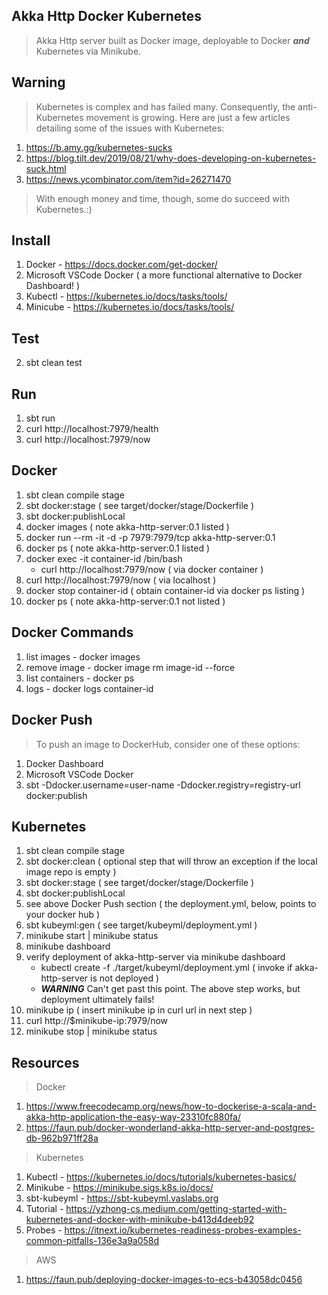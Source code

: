 Akka Http Docker Kubernetes
---------------------------
>Akka Http server built as Docker image, deployable to Docker ***and*** Kubernetes via Minikube.

Warning
-------
>Kubernetes is complex and has failed many. Consequently, the anti-Kubernetes movement is growing.
>Here are just a few articles detailing some of the issues with Kubernetes:
1. https://b.amy.gg/kubernetes-sucks
2. https://blog.tilt.dev/2019/08/21/why-does-developing-on-kubernetes-suck.html
3. https://news.ycombinator.com/item?id=26271470
>With enough money and time, though, some do succeed with Kubernetes.:)

Install
-------
1. Docker - https://docs.docker.com/get-docker/
2. Microsoft VSCode Docker ( a more functional alternative to Docker Dashboard! )
3. Kubectl - https://kubernetes.io/docs/tasks/tools/
4. Minicube - https://kubernetes.io/docs/tasks/tools/

Test
----
2. sbt clean test

Run
---
1. sbt run
2. curl http://localhost:7979/health
3. curl http://localhost:7979/now

Docker
------
1. sbt clean compile stage
2. sbt docker:stage  ( see target/docker/stage/Dockerfile )
3. sbt docker:publishLocal
4. docker images  ( note akka-http-server:0.1 listed )
5. docker run --rm -it -d -p 7979:7979/tcp akka-http-server:0.1
6. docker ps  ( note akka-http-server:0.1 listed )
7. docker exec -it container-id /bin/bash
   * curl http://localhost:7979/now  ( via docker container )
8. curl http://localhost:7979/now ( via localhost )
9. docker stop container-id  ( obtain container-id via docker ps listing )
10. docker ps  ( note akka-http-server:0.1 not listed )

Docker Commands
---------------
1. list images - docker images
2. remove image - docker image rm image-id --force
3. list containers - docker ps
4. logs - docker logs container-id

Docker Push
-----------
>To push an image to DockerHub, consider one of these options:
1. Docker Dashboard
2. Microsoft VSCode Docker
3. sbt -Ddocker.username=user-name -Ddocker.registry=registry-url docker:publish

Kubernetes
----------
1. sbt clean compile stage
2. sbt docker:clean  ( optional step that will throw an exception if the local image repo is empty )
3. sbt docker:stage  ( see target/docker/stage/Dockerfile )
4. sbt docker:publishLocal
5. see above Docker Push section  ( the deployment.yml, below, points to your docker hub )
6. sbt kubeyml:gen  ( see target/kubeyml/deployment.yml )
7. minikube start | minikube status
8. minikube dashboard
9. verify deployment of akka-http-server via minikube dashboard
   * kubectl create -f ./target/kubeyml/deployment.yml  ( invoke if akka-http-server is not deployed )
   * ***WARNING*** Can't get past this point. The above step works, but deployment ultimately fails!
10. minikube ip  ( insert minikube ip in curl url in next step )
11. curl http://$minikube-ip:7979/now
12. minikube stop | minikube status

Resources
---------
>Docker
1. https://www.freecodecamp.org/news/how-to-dockerise-a-scala-and-akka-http-application-the-easy-way-23310fc880fa/
2. https://faun.pub/docker-wonderland-akka-http-server-and-postgres-db-962b971ff28a
>Kubernetes
1. Kubectl - https://kubernetes.io/docs/tutorials/kubernetes-basics/
2. Minikube - https://minikube.sigs.k8s.io/docs/
3. sbt-kubeyml - https://sbt-kubeyml.vaslabs.org
4. Tutorial - https://yzhong-cs.medium.com/getting-started-with-kubernetes-and-docker-with-minikube-b413d4deeb92
5. Probes - https://itnext.io/kubernetes-readiness-probes-examples-common-pitfalls-136e3a9a058d
>AWS
1. https://faun.pub/deploying-docker-images-to-ecs-b43058dc0456
